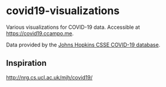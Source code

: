 # covid19-visualizations

Various visualizations for COVID-19 data. Accessible at https://covid19.ccampo.me.

Data provided by the [Johns Hopkins CSSE COVID-19 database](https://github.com/CSSEGISandData/COVID-19).

## Inspiration

http://nrg.cs.ucl.ac.uk/mjh/covid19/